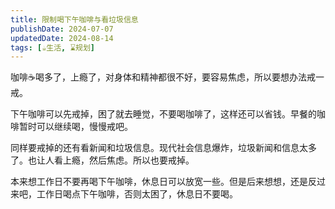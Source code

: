 ```yaml
---
title: 限制喝下午咖啡与看垃圾信息
publishDate: 2024-07-07
updatedDate: 2024-08-14
tags: [☕生活, ⌛规划]
---
```


咖啡☕️喝多了，上瘾了，对身体和精神都很不好，要容易焦虑，所以要想办法戒一戒。

下午咖啡可以先戒掉，困了就去睡觉，不要喝咖啡了，这样还可以省钱。早餐的咖啡暂时可以继续喝，慢慢戒吧。

同样要戒掉的还有看新闻和垃圾信息。现代社会信息爆炸，垃圾新闻和信息太多了。也让人看上瘾，然后焦虑。所以也要戒掉。

本来想工作日不要再喝下午咖啡，休息日可以放宽一些。但是后来想想，还是反过来吧，工作日喝点下午咖啡，否则太困了，休息日不要喝。
